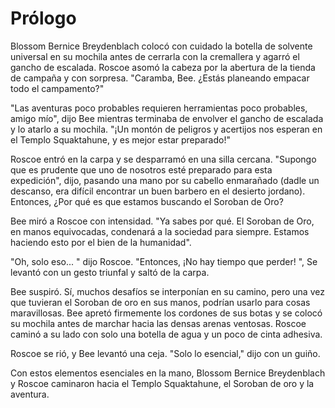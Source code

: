 # Prólogo

Blossom Bernice Breydenblach colocó con cuidado la botella de solvente universal en su mochila antes de cerrarla con la cremallera y agarró el gancho de escalada. Roscoe asomó la cabeza por la abertura de la tienda de campaña y con sorpresa. "Caramba, Bee. ¿Estás planeando empacar todo el campamento?"

"Las aventuras poco probables requieren herramientas poco probables, amigo mío", dijo Bee mientras terminaba de envolver el gancho de escalada y lo atarlo a su mochila. "¡Un montón de peligros y acertijos nos esperan en el Templo Squaktahune, y es mejor estar preparado!"

Roscoe entró en la carpa y se desparramó en una silla cercana. "Supongo que es prudente que uno de nosotros esté preparado para esta expedición", dijo, pasando una mano por su cabello enmarañado (dadle un descanso, era difícil encontrar un buen barbero en el desierto jordano). Entonces, ¿Por qué es que estamos buscando el Soroban de Oro?

Bee miró a Roscoe con intensidad. "Ya sabes por qué. El Soroban de Oro, en manos equivocadas, condenará a la sociedad para siempre. Estamos haciendo esto por el bien de la humanidad".

"Oh, solo eso... " dijo Roscoe. "Entonces, ¡No hay tiempo que perder! ", Se levantó con un gesto triunfal y saltó de la carpa.

Bee suspiró. Sí, muchos desafíos se interponían en su camino, pero una vez que tuvieran el Soroban de oro en sus manos, podrían usarlo para cosas maravillosas. Bee apretó firmemente los cordones de sus botas y se colocó su mochila antes de marchar hacia las densas arenas ventosas. Roscoe caminó a su lado con solo una botella de agua y un poco de cinta adhesiva.

Roscoe se rió, y Bee levantó una ceja. "Solo lo esencial," dijo con un guiño.

Con estos elementos esenciales en la mano, Blossom Bernice Breydenblach y Roscoe caminaron hacia el Templo Squaktahune, el Soroban de oro y la aventura.
